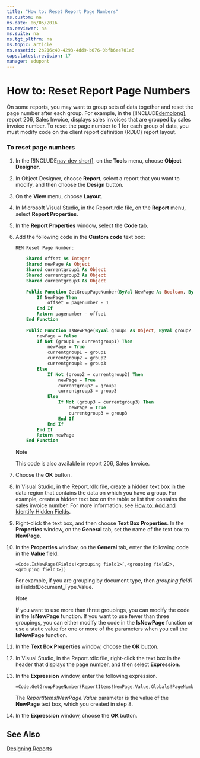 ```yaml
---
title: "How to: Reset Report Page Numbers"
ms.custom: na
ms.date: 06/05/2016
ms.reviewer: na
ms.suite: na
ms.tgt_pltfrm: na
ms.topic: article
ms.assetid: 2b216c40-4293-4dd9-b076-0bfb6ee701a6
caps.latest.revision: 17
manager: edupont
---
```

# How to: Reset Report Page Numbers
On some reports, you may want to group sets of data together and reset the page number after each group. For example, in the [!INCLUDE[demolong](includes/demolong_md.md)], report 206, Sales Invoice, displays sales invoices that are grouped by sales invoice number. To reset the page number to 1 for each group of data, you must modify code on the client report definition \(RDLC\) report layout.  
  
### To reset page numbers  
  
1.  In the [!INCLUDE[nav_dev_short](includes/nav_dev_short_md.md)], on the **Tools** menu, choose **Object Designer**.  
  
2.  In Object Designer, choose **Report**, select a report that you want to modify, and then choose the **Design** button.  
  
3.  On the **View** menu, choose **Layout**.  
  
4.  In Microsoft Visual Studio, in the Report.rdlc file, on the **Report** menu, select **Report Properties**.  
  
5.  In the **Report Properties** window, select the **Code** tab.  
  
6.  Add the following code in the **Custom code** text box:  
  
    ```vb  
    REM Reset Page Number:  
  
        Shared offset As Integer  
        Shared newPage As Object  
        Shared currentgroup1 As Object  
        Shared currentgroup2 As Object  
        Shared currentgroup3 As Object  
  
        Public Function GetGroupPageNumber(ByVal NewPage As Boolean, ByVal pagenumber As Integer) As Object  
            If NewPage Then  
                offset = pagenumber - 1  
            End If  
            Return pagenumber - offset  
        End Function  
  
        Public Function IsNewPage(ByVal group1 As Object, ByVal group2 As Object, ByVal group3 As Object) As Boolean  
            newPage = False  
            If Not (group1 = currentgroup1) Then  
                newPage = True  
                currentgroup1 = group1  
                currentgroup2 = group2  
                currentgroup3 = group3  
            Else  
                If Not (group2 = currentgroup2) Then  
                    newPage = True  
                    currentgroup2 = group2  
                    currentgroup3 = group3  
                Else  
                    If Not (group3 = currentgroup3) Then  
                        newPage = True  
                        currentgroup3 = group3  
                    End If  
                End If  
            End If  
            Return newPage  
        End Function  
    ```  
  
    > [!NOTE]  
    >  This code is also available in report 206, Sales Invoice.  
  
7.  Choose the **OK** button.  
  
8.  In Visual Studio, in the Report.rdlc file, create a hidden text box in the data region that contains the data on which you have a group. For example, create a hidden text box on the table or list that contains the sales invoice number. For more information, see [How to: Add and Identify Hidden Fields](../Topic/How%20to:%20Add%20and%20Identify%20Hidden%20Fields.md).  
  
9. Right\-click the text box, and then choose **Text Box Properties**. In the **Properties** window, on the **General** tab, set the name of the text box to **NewPage**.  
  
10. In the **Properties** window, on the **General** tab, enter the following code in the **Value** field.  
  
    ```  
    =Code.IsNewPage(Fields!<grouping field1>[,<grouping field2>,<grouping field3>])  
    ```  
  
     For example, if you are grouping by document type, then *grouping field1* is Fields\!Document\_Type.Value.  
  
    > [!NOTE]  
    >  If you want to use more than three groupings, you can modify the code in the **IsNewPage** function. If you want to use fewer than three groupings, you can either modify the code in the **IsNewPage** function or use a static value for one or more of the parameters when you call the **IsNewPage** function.  
  
11. In the **Text Box Properties** window, choose the **OK** button.  
  
12. In Visual Studio, in the Report.rdlc file, right\-click the text box in the header that displays the page number, and then select **Expression**.  
  
13. In the **Expression** window, enter the following expression.  
  
    ```  
    =Code.GetGroupPageNumber(ReportItems!NewPage.Value,Globals!PageNumber)  
    ```  
  
     The *ReportItems\!NewPage.Value* parameter is the value of the **NewPage** text box, which you created in step 8.  
  
14. In the **Expression** window, choose the **OK** button.  
  
## See Also  
 [Designing Reports](Designing-Reports.md)